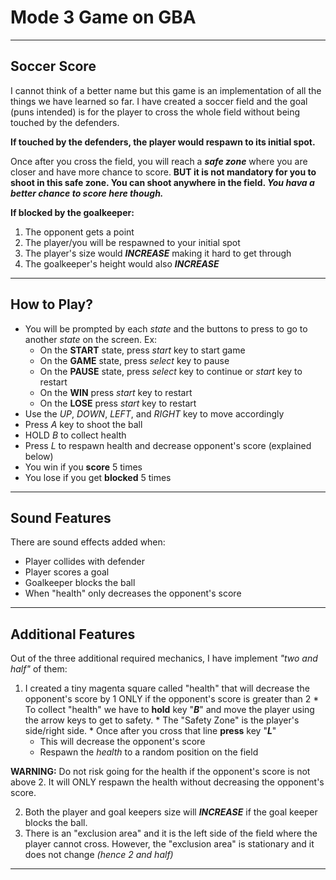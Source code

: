 # Mode 3 Game on GBA
---

## Soccer Score

I cannot think of a better name but this game is an implementation of all the things we have learned so far.
I have created a soccer field and the goal (puns intended) is for the player to cross the whole field without being touched by the defenders.

**If touched by the defenders, the player would respawn to its initial spot.**

Once after you cross the field, you will reach a ***safe zone*** where you are closer and have more chance to score. **BUT it is not mandatory for you to shoot in this safe zone. You can shoot anywhere in the field. *You hava a better chance to score here though.***

**If blocked by the goalkeeper:**
1. The opponent gets a point
2. The player/you will be respawned to your initial spot
3. The player's size would ***INCREASE*** making it hard to get through
4. The goalkeeper's height would also ***INCREASE***

---

## How to Play?

* You will be prompted by each *state* and the buttons to press to go to another *state* on the screen. Ex:
    * On the **START** state, press *start* key to start game
    * On the **GAME** state, press *select* key to pause
    * On the **PAUSE** state, press *select* key to continue or *start* key to restart
    * On the **WIN** press *start* key to restart
    * On the **LOSE** press *start* key to restart
* Use the *UP*, *DOWN*, *LEFT*, and *RIGHT* key to move accordingly
* Press *A* key to shoot the ball
* HOLD *B* to collect health
* Press *L* to respawn health and decrease opponent's score (explained below)
* You win if you **score** 5 times
* You lose if you get **blocked** 5 times
---

## Sound Features

There are sound effects added when:
    
* Player collides with defender
* Player scores a goal
* Goalkeeper blocks the ball
* When "health" only decreases the opponent's score

---
## Additional Features

Out of the three additional required mechanics, I have implement *"two and half"* of them:

  1. I created a tiny magenta square called "health" that will decrease the opponent's score by 1 ONLY if the opponent's score is greater than 2
    * To collect "health" we have to **hold** key "***B***" and move the player using the arrow keys to get to safety.
    * The "Safety Zone" is the player's side/right side.
    * Once after you cross that line **press** key "***L***"
      * This will decrease the opponent's score
      * Respawn the *health* to a random position on the field

**WARNING:** Do not risk going for the health if the opponent's score is not above 2. It will ONLY respawn the health without decreasing the opponent's score.

2. Both the player and goal keepers size will ***INCREASE*** if the goal keeper blocks the ball.
3. There is an "exclusion area" and it is the left side of the field where the player cannot cross. However, the "exclusion area" is stationary and it does not change *(hence 2 and half)*

---
